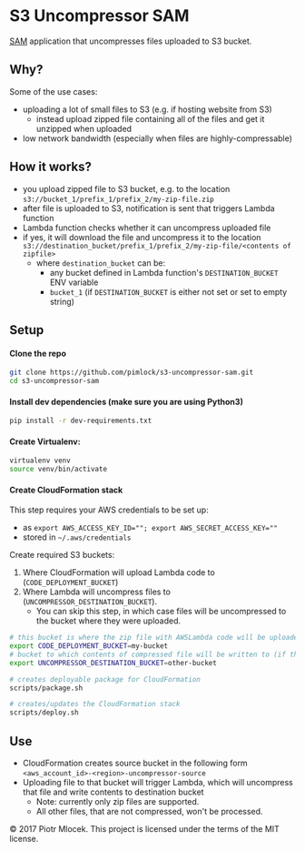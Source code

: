 # S3 Uncompressor SAM 

[SAM](https://github.com/awslabs/serverless-application-model) application that uncompresses files uploaded to S3 bucket.

## Why?

Some of the use cases:

* uploading a lot of small files to S3 (e.g. if hosting website from S3)
  * instead upload zipped file containing all of the files and get it unzipped when uploaded
* low network bandwidth (especially when files are highly-compressable)

## How it works?

* you upload zipped file to S3 bucket, e.g. to the location `s3://bucket_1/prefix_1/prefix_2/my-zip-file.zip`
* after file is uploaded to S3, notification is sent that triggers Lambda function
* Lambda function checks whether it can uncompress uploaded file
* if yes, it will download the file and uncompress it to the location `s3://destination_bucket/prefix_1/prefix_2/my-zip-file/<contents of zipfile>`
    * where `destination_bucket` can be:
        * any bucket defined in Lambda function's `DESTINATION_BUCKET` ENV variable
        * `bucket_1` (if `DESTINATION_BUCKET` is either not set or set to empty string) 

## Setup

#### Clone the repo

```bash
git clone https://github.com/pimlock/s3-uncompressor-sam.git
cd s3-uncompressor-sam
```

#### Install dev dependencies (make sure you are using Python3)

```bash
pip install -r dev-requirements.txt
```

#### Create Virtualenv:

```bash
virtualenv venv
source venv/bin/activate
```

#### Create CloudFormation stack

This step requires your AWS credentials to be set up:
* as `export AWS_ACCESS_KEY_ID=""; export AWS_SECRET_ACCESS_KEY=""`
* stored in `~/.aws/credentials`

Create required S3 buckets:

1. Where CloudFormation will upload Lambda code to (`CODE_DEPLOYMENT_BUCKET`)
2. Where Lambda will uncompress files to (`UNCOMPRESSOR_DESTINATION_BUCKET`). 
    * You can skip this step, in which case files will be uncompressed to the bucket where they were uploaded.

```bash
# this bucket is where the zip file with AWSLambda code will be uploaded (it's used by CloudFormation to deploy Lambda)
export CODE_DEPLOYMENT_BUCKET=my-bucket
# bucket to which contents of compressed file will be written to (if this value is empty - contents will be written to the source bucket)
export UNCOMPRESSOR_DESTINATION_BUCKET=other-bucket

# creates deployable package for CloudFormation
scripts/package.sh

# creates/updates the CloudFormation stack
scripts/deploy.sh
```

## Use

* CloudFormation creates source bucket in the following form `<aws_account_id>-<region>-uncompressor-source`
* Uploading file to that bucket will trigger Lambda, which will uncompress that file and write contents to destination bucket
    * Note: currently only zip files are supported.
    * All other files, that are not compressed, won't be processed.

&copy; 2017 Piotr Mlocek. This project is licensed under the terms of the MIT license.

